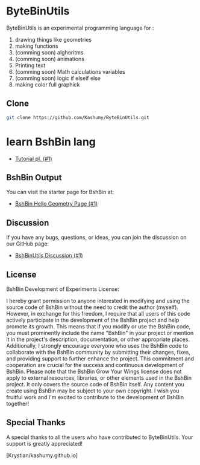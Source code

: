# ByteBinUtils
ByteBinUtils is an experimental programming language for :

1. drawing things like geometries
2. making functions
3. (comming soon) alghoritms
4. (comming soon) animations
5. Printing text
6. (comming soon) Math calculations variables
7. (comming soon) logic if elseif else
8. making color full graphick


## Clone

```bash
git clone https://github.com/Kashumy/ByteBinUtils.git
```
# learn BshBin lang
 - [Tutorial pl. (#1)](https://github.com/Kashumy/ByteBinUtils/blob/main/BshBIN.md)

## BshBin Output

You can visit the starter page for BshBin at:

- [BshBin Hello Geometry Page (#1)](https://kashumy.github.io/ByteBinUtils/)

## Discussion

If you have any bugs, questions, or ideas, you can join the discussion on our GitHub page:

- [BshBinUtils Discussion (#1)](https://github.com/Kashumy/ByteBinUtils/discussions/2)

## License

BshBin Development of Experiments License:

I hereby grant permission to anyone interested in modifying 
and using the source code of BshBin without the need to credit the author (myself). However, in exchange for this freedom, I 
require that all users of this code actively participate in the development of the BshBin project and help promote its growth.
This means that if you modify or use the BshBin code, you must prominently include the name "BshBin" in your project or mention it in the project's description, documentation, or other appropriate places.
Additionally, I strongly encourage everyone who uses the BshBin code to collaborate with the BshBin community by submitting their changes, fixes, and providing support to further enhance the project.
This commitment and cooperation are crucial for the success and continuous development of BshBin. 
Please note that the BshBin Grow Your Wings license does not apply to external resources, libraries, 
or other elements used in the BshBin project.
It only covers the source code of BshBin itself. 
Any content you create using BshBin may be subject to your own copyright. 
I wish you fruitful work and I'm excited to contribute to the development of BshBin together!

## Special Thanks

A special thanks to all the users who have contributed to ByteBinUtils. Your support is greatly appreciated!

[Krystian/kashumy.github.io]






